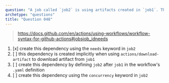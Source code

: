 ```yaml
---
question: "A job called `job2` is using artifacts created in `job1`. Therefore it's important to make sure `job1` finishes before `job2` starts looking for the artifacts. How should you create that dependency?"
archetype: "questions"
title: "Question 048"
---
```



> https://docs.github.com/en/actions/using-workflows/workflow-syntax-for-github-actions#jobsjob_idneeds

1. [x] create this dependency using the `needs` keyword in `job2`
1. [ ] this dependency is created implicitly when using `actions/download-artifact` to download artifact from `job1`
1. [ ] create this dependency by defining `job2` after `job1` in the workflow's `.yaml` definition
1. [ ] create this dependency using the `concurrency` keyword in `job2`
